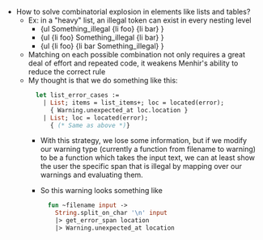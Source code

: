 - How to solve combinatorial explosion in elements like lists and tables?
  - Ex: in a "heavy" list, an illegal token can exist in every nesting level
    - {ul Something_illegal {li foo} {li bar} }
    - {ul {li foo} Something_illegal {li bar} }
    - {ul {li foo} {li bar Something_illegal} }
  - Matching on each possible combination not only requires a great deal of
    effort and repeated code, it weakens Menhir's ability to reduce the correct
    rule
  - My thought is that we do something like this: 
    ```ocaml
      let list_error_cases := 
        | List; items = list_items+; loc = located(error);
          { Warning.unexpected_at loc.location }
        | List; loc = located(error);
          { (* Same as above *)}
    ```
      - With this strategy, we lose some information, but if we modify our
        warning type (currently a function from filename to warning) to be a
        function which takes the input text, we can at least show the user the specific
        span that is illegal by mapping over our warnings and evaluating them.

      - So this warning looks something like 
        ```ocaml
          fun ~filename input ->
            String.split_on_char '\n' input 
            |> get_error_span location
            |> Warning.unexpected_at location
             
        ```
